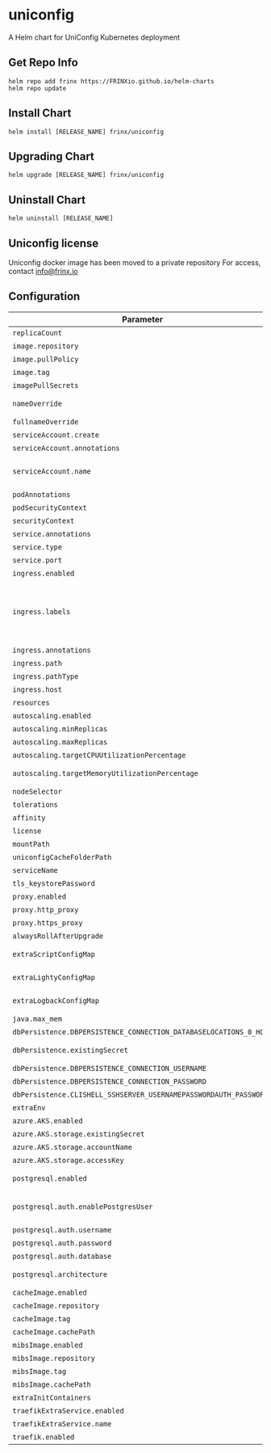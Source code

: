 # uniconfig

A Helm chart for UniConfig Kubernetes deployment

## Get Repo Info

```console
helm repo add frinx https://FRINXio.github.io/helm-charts
helm repo update
```

## Install Chart

```console
helm install [RELEASE_NAME] frinx/uniconfig
```

## Upgrading Chart

```console
helm upgrade [RELEASE_NAME] frinx/uniconfig
```

## Uninstall Chart

```console
helm uninstall [RELEASE_NAME]
```

## Uniconfig license

Uniconfig docker image has been moved to a private repository
For access, contact info@frinx.io

## Configuration

| Parameter                                                         | Description                                                                                                                                                                                                            | Default |
|-------------------------------------------------------------------|------------------------------------------------------------------------------------------------------------------------------------------------------------------------------------------------------------------------|---------|
| `replicaCount`                                                    | Number of nodes                                                                                                                                                                                                        | `1` |
| `image.repository`                                                | Image repository                                                                                                                                                                                                       | `frinx/uniconfig` |
| `image.pullPolicy`                                                | Image pull policy                                                                                                                                                                                                      | `IfNotPresent` |
| `image.tag`                                                       | Image tag                                                                                                                                                                                                              | `""` |
| `imagePullSecrets`                                                | Image pull secrets                                                                                                                                                                                                     | `[]` |
| `nameOverride`                                                    | Replaces the name of the chart in the Chart.yaml file                                                                                                                                                                  | `""` |
| `fullnameOverride`                                                | Completely replaces the generated name                                                                                                                                                                                 | `""` |
| `serviceAccount.create`                                           | Create service account                                                                                                                                                                                                 | `true` |
| `serviceAccount.annotations`                                      | ServiceAccount annotations                                                                                                                                                                                             | `{}` |
| `serviceAccount.name`                                             | Service account name to use, when empty will be set to created account if `serviceAccount.create` is set else to `default`                                                                                             | `""` |
| `podAnnotations`                                                  | Deployment                                                                                                                                                                                                             | `{}` |
| `podSecurityContext`                                              | Pod deployment securityContext                                                                                                                                                                                         | `{}` |
| `securityContext`                                                 | Deployment securityContext                                                                                                                                                                                             | See [values.yaml](https://github.com/FRINXio/helm-charts/blob/main/charts/uniconfig/values.yaml) |
| `service.annotations`                                             | Annotations for service resource                                                                                                                                                                                       | `{}` |
| `service.type`                                                    | Kubernetes service type                                                                                                                                                                                                | `ClusterIP` |
| `service.port`                                                    | Kubernetes port of service                                                                                                                                                                                             | `8181` |
| `ingress.enabled`                                                 | Enables Ingress                                                                                                                                                                                                        | `true` |
| `ingress.labels`                                                  | Ingress labels. It is highly recommendet to use labels with environment value in cluster with multiple traefik ingress controllers. Please also set traefik.providers.kubernetesIngress.labelSelector to specific label | `{}` |
| `ingress.annotations`                                             | Ingress annotations (values are templated)                                                                                                                                                                             | `{}` |
| `ingress.path`                                                    | Path for service                                                                                                                                                                                                       | `/` |
| `ingress.pathType`                                                | Path type variable                                                                                                                                                                                                     | `Prefix` |
| `ingress.host`                                                    | Host variable                                                                                                                                                                                                          | |
| `resources`                                                       | CPU/Memory resource requests/limits                                                                                                                                                                                    | `{}` |
| `autoscaling.enabled`                                             | Enable replica autoscaling settings                                                                                                                                                                                    | `false` |
| `autoscaling.minReplicas`                                         | Minimum replicas for the pod autoscaling                                                                                                                                                                               | `1` |
| `autoscaling.maxReplicas`                                         | Maximum replicas for the pod autoscaling                                                                                                                                                                               | `100` |
| `autoscaling.targetCPUUtilizationPercentage`                      | Percentage of CPU to consider when autoscaling                                                                                                                                                                         | `80` |
| `autoscaling.targetMemoryUtilizationPercentage`                   | Percentage of Memory to consider when autoscaling                                                                                                                                                                      | |
| `nodeSelector`                                                    | Node labels for pod assignment                                                                                                                                                                                         | `{}` |
| `tolerations`                                                     | Toleration labels for pod assignment                                                                                                                                                                                   | `[]` |
| `affinity`                                                        | Affinity settings for pod assignment                                                                                                                                                                                   | `{}` |
| `license`                                                         | License for uniconfig                                                                                                                                                                                                  | |
| `mountPath`                                                       | Mount path for uniconfig config files                                                                                                                                                                                  | |
| `uniconfigCacheFolderPath`                                        | Path to uniconfig cache folder                                                                                                                                                                                         | `""` |
| `serviceName`                                                     | serviceName env variable                                                                                                                                                                                               | `"uniconfig"` |
| `tls_keystorePassword`                                            | tls_keystorePassword env variable                                                                                                                                                                                      | `"password"` |
| `proxy.enabled`                                                   | Enable proxy for uniconfig                                                                                                                                                                                             | `false` |
| `proxy.http_proxy`                                                | Http address for proxy                                                                                                                                                                                                 | `false` |
| `proxy.https_proxy`                                               | Https address for proxy                                                                                                                                                                                                | `false` |
| `alwaysRollAfterUpgrade`                                          | Always roll after upgrade option                                                                                                                                                                                       | `false` |
| `extraScriptConfigMap`                                            | Mount different config map with script for uniconfig                                                                                                                                                                   | |
| `extraLightyConfigMap`                                            | Mount different config map with lighty configuration file for uniconfig                                                                                                                                                | |
| `extraLogbackConfigMap`                                           | Mount different config map with logback configuration file for uniconfig                                                                                                                                               | |
| `java.max_mem`                                                    | Max memory for java                                                                                                                                                                                                    | `"10G"` |
| `dbPersistence.DBPERSISTENCE_CONNECTION_DATABASELOCATIONS_0_HOST` | Database host                                                                                                                                                                                                          | |
| `dbPersistence.existingSecret`                                    | Name of existing secret with database credentials                                                                                                                                                                      | `` |
| `dbPersistence.DBPERSISTENCE_CONNECTION_USERNAME`                 | Database username                                                                                                                                                                                                      | `"postgresU"` |
| `dbPersistence.DBPERSISTENCE_CONNECTION_PASSWORD`                 | Database password                                                                                                                                                                                                      | `"postgresP"` |
| `dbPersistence.CLISHELL_SSHSERVER_USERNAMEPASSWORDAUTH_PASSWORD`  | CLI shell password                                                                                                                                                                                                     | `admin` |
| `extraEnv`                                                        | Extra env for uniconfig-controller                                                                                                                                                                                     | See [values.yaml](https://github.com/FRINXio/helm-charts/blob/main/charts/uniconfig/values.yaml) |
| `azure.AKS.enabled`                                               | Enable AKS azure deployment                                                                                                                                                                                            | `false` |
| `azure.AKS.storage.existingSecret`                                | Use existing secrets for storage credentials                                                                                                                                                                           | |
| `azure.AKS.storage.accountName`                                   | Azure storage account name                                                                                                                                                                                             | |
| `azure.AKS.storage.accessKey`                                     | Azure storage accessKey                                                                                                                                                                                                | |
| `postgresql.enabled`                                              | Switch to enable or disable the PostgreSQL helm chart                                                                                                                                                                  | `true` |
| `postgresql.auth.enablePostgresUser`                              | Assign a password to the "postgres" admin user. Otherwise, remote access will be blocked for this user                                                                                                                 | `true` |
| `postgresql.auth.username`                                        | Name for a custom user to create                                                                                                                                                                                       | `postgresU` |
| `postgresql.auth.password`                                        | Password for the custom user to create                                                                                                                                                                                 | `postgresP` |
| `postgresql.auth.database`                                        | Name for a custom database to create                                                                                                                                                                                   | `conductor` |
| `postgresql.architecture`                                         | PostgreSQL architecture (`standalone` or `replication`)                                                                                                                                                                | `standalone` |
| `cacheImage.enabled`                                              | Enable cacheImage                                                                                                                                                                                                      | `false` |
| `cacheImage.repository`                                           | cacheImage repository                                                                                                                                                                                                  | |
| `cacheImage.tag`                                                  | cacheImage tag                                                                                                                                                                                                         | `""` |
| `cacheImage.cachePath`                                            | Path to cache files in cacheImage                                                                                                                                                                                      | |
| `mibsImage.enabled`                                               | Enable mibsImage                                                                                                                                                                                                       | `false` |
| `mibsImage.repository`                                           | mibsImage repository                                                                                                                                                                                                   | |
| `mibsImage.tag`                                                  | mibsImage tag                                                                                                                                                                                                          | `""` |
| `mibsImage.cachePath`                                            | Path to MIB files in mibsImage                                                                                                                                                                                         | |
| `extraInitContainers`                                             | Option to add extraInitContainers                                                                                                                                                                                      | `[]` |
| `traefikExtraService.enabled`                                     | Enable extra service for traefik                                                                                                                                                                                       | `true` |
| `traefikExtraService.name`                                        | Name for extra service for traefik                                                                                                                                                                                     | `"unistore"` |
| `traefik.enabled`                                                 | Switch to enable or disable the traefik helm chart                                                                                                                                                                     | `true` |
